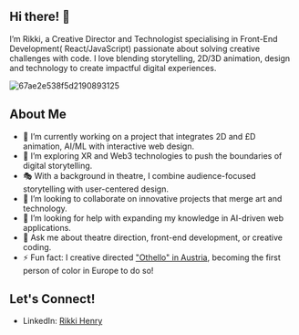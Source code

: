 ## Hi there! 👋
I’m Rikki, a Creative Director and Technologist specialising in Front-End Development( React/JavaScript) passionate about solving creative challenges with code. I love blending storytelling, 2D/3D animation, design and technology to create impactful digital experiences.

![67ae2e538f5d2190893125](https://github.com/user-attachments/assets/95e15295-8927-4403-a2f3-e7c7ee9acc70)


## About Me

- 🔭 I’m currently working on a project that integrates 2D and £D animation, AI/ML with interactive web design.
- 🌱 I’m exploring XR and Web3 technologies to push the boundaries of digital storytelling.
- 🎭 With a background in theatre, I combine audience-focused storytelling with user-centered design.
- 👯 I’m looking to collaborate on innovative projects that merge art and technology.
- 🤔 I’m looking for help with expanding my knowledge in AI-driven web applications.
- 💬 Ask me about theatre direction, front-end development, or creative coding.
- ⚡ Fun fact: I creative directed ["Othello" in Austria](https://www.nytimes.com/2021/11/12/theater/othello-rikki-henry-landestheater-niederoesterreich.html), becoming the first person of color in Europe to do so!

## Let's Connect!

- LinkedIn: [Rikki Henry](https://www.linkedin.com/in/rikkihenry/)
